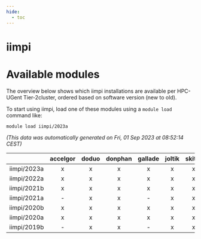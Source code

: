 ```yaml
---
hide:
  - toc
---
```


iimpi
=====

# Available modules


The overview below shows which iimpi installations are available per HPC-UGent Tier-2cluster, ordered based on software version (new to old).

To start using iimpi, load one of these modules using a `module load` command like:

```shell
module load iimpi/2023a
```

*(This data was automatically generated on Fri, 01 Sep 2023 at 08:52:14 CEST)*  

| |accelgor|doduo|donphan|gallade|joltik|skitty|swalot|victini|
| :---: | :---: | :---: | :---: | :---: | :---: | :---: | :---: | :---: |
|iimpi/2023a|x|x|x|x|x|x|x|x|
|iimpi/2022a|x|x|x|x|x|x|x|x|
|iimpi/2021b|x|x|x|x|x|x|x|x|
|iimpi/2021a|-|x|x|-|x|x|x|x|
|iimpi/2020b|x|x|x|x|x|x|x|x|
|iimpi/2020a|x|x|x|x|x|x|x|x|
|iimpi/2019b|-|x|x|-|x|x|x|x|
